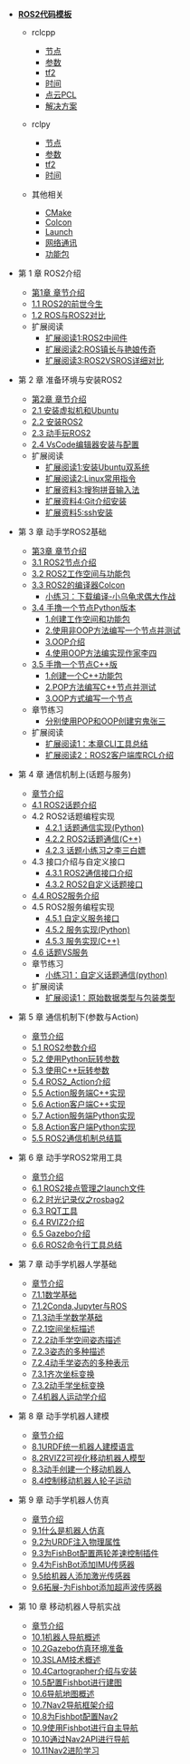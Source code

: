 - [**ROS2代码模板**](codebook/README.md)
  - rclcpp
    -  [节点](codebook/rclcpp/nodes.md) 
    -  [参数](codebook/rclcpp/parameters.md) 
    -  [tf2](codebook/rclcpp/tf2.md) 
    -  [时间](codebook/rclcpp/time.md) 
    -  [点云PCL](codebook/rclcpp/pcl.md) 
    -  [解决方案](codebook/rclcpp/workarounds.md) 

  - rclpy
    -  [节点](codebook/rclpy/nodes.md) 
    -  [参数](codebook/rclpy/parameters.md) 
    -  [tf2](codebook/rclpy/tf2.md) 
    -  [时间](codebook/rclpy/time.md) 

  - 其他相关
    -  [CMake](codebook/pages/cmake.md) 
    -  [Colcon](codebook/pages/colcon.md) 
    -  [Launch](codebook/pages/launch.md) 
    -  [网络通讯](codebook/pages/networking.md) 
    -  [功能包](codebook/pages/packages.md) 

- 第 1 章 ROS2介绍
  - [第1章 章节介绍](chapt1/章节介绍.md)
  - [1.1 ROS2的前世今生](chapt1/1.1ROS2的前世今生.md) 
  - [1.2 ROS与ROS2对比](chapt1/1.2ROS与ROS2对比.md) 
  - 扩展阅读
    - [扩展阅读1:ROS2中间件](chapt1/扩展阅读1-ROS2中间件.md) 
    - [扩展阅读2:ROS镇长与艳娘传奇](chapt1/扩展阅读2-ROS镇长与艳娘传奇.md) 
    - [扩展阅读3:ROS2VSROS详细对比](chapt1/扩展阅读3-ROS2VSROS详细对比.md) 
- 第 2 章 准备环境与安装ROS2 
  - [第2章 章节介绍](chapt2/章节介绍.md) 
  - [2.1 安装虚拟机和Ubuntu](chapt2/2.1系统安装_虚拟机版本.md)  
  - [2.2 安装ROS2](chapt2/2.3ROS2的安装.md) 
  - [2.3 动手玩ROS2](chapt2/2.4动手玩ROS2.md)  
  - [2.4 VsCode编辑器安装与配置](chapt2/2.5VsCode编译器安装与配置.md) 
  - 扩展阅读
    -  [扩展阅读1:安装Ubuntu双系统](chapt2/扩展阅读1-安装Ubuntu双系统.md) 
    -  [扩展阅读2:Linux常用指令](chapt2/扩展阅读2-Linux常用指令.md) 
    -  [扩展资料3:搜狗拼音输入法](chapt2/扩展资料3-搜狗拼音输入法.md) 
    -  [扩展资料4:Git介绍安装](chapt2/扩展资料4-Git介绍安装.md) 
    -  [扩展资料5:ssh安装](chapt2/扩展资料5-ssh安装.md) 
- 第 3 章 动手学ROS2基础
  - [第3章 章节介绍](chapt3/章节介绍.md) 
  - [3.1 ROS2节点介绍](chapt3/3.1ROS2节点介绍.md)
  - [3.2 ROS2工作空间与功能包](chapt3/3.2ROS2工作空间介绍.md)
  - [3.3 ROS2的编译器Colcon](chapt3/3.3ROS2的编译器Colcon.md)
    - [小练习：下载编译-小乌龟求偶大作战](chapt3/3.4小游戏_小乌龟求偶大作战.md) 
  - [3.4 手撸一个节点Python版本](chapt3/3.5手撸一个节点Python版本.md) 
    -  [1.创建工作空间和功能包](chapt3/3.5.1创建工作空间和功能包.md) 
    -  [2.使用非OOP方法编写一个节点并测试](chapt3/3.5.2使用非OOP方法编写一个节点并测试.md) 
    -  [3.OOP介绍](chapt3/3.5.3OOP介绍.md) 
    -  [4.使用OOP方法编实现作家李四](chapt3/3.5.4使用OOP方法编实现作家李四.md) 
  - [3.5 手撸一个节点C++版](chapt3/3.6手撸一个节点C++版.md) 
    - [1.创建一个C++功能包](chapt3/3.6.1创建一个C++功能包.md) 
    - [2.POP方法编写C++节点并测试](chapt3/3.6.2POP方法编写C++节点并测试.md) 
    - [3.OOP方式编写一个节点](chapt3/3.6.3OOP方式编写一个节点.md) 
  - 章节练习
    -  [分别使用POP和OOP创建穷鬼张三](chapt3/分别使用POP和OOP创建穷鬼张三.md) 
  - 扩展阅读
    -  [扩展阅读1：本章CLI工具总结](chapt3/3.7扩展阅读.md)  
    -  [扩展阅读2：ROS2客户端库RCL介绍](chapt3/扩展阅读2：ROS2客户端库RCL介绍.md) 
- 第 4 章 通信机制上(话题与服务)
  - [章节介绍](chapt4/章节介绍.md) 
  - [4.1 ROS2话题介绍](chapt4/4.1ROS2话题介绍.md) 
  - 4.2 ROS2话题编程实现
    - [4.2.1 话题通信实现(Python)](chapt4/4.2话题通信实现(Python).md) 
    - [4.2.2 ROS2话题通信(C++)](chapt4/4.3ROS2话题通信(C++).md) 
    - [4.2.3 话题小练习之李三白嫖](chapt4/4.4话题小练习-李三白嫖.md) 
  - 4.3 接口介绍与自定义接口
    - [4.3.1 ROS2通信接口介绍](chapt4/4.5ROS2通信接口介绍.md) 
    - [4.3.2 ROS2自定义话题接口](chapt4/4.6ROS2自定义话题接口.md) 
  - [4.4 ROS2服务介绍](chapt4/4.7ROS2服务介绍.md) 
  - 4.5 ROS2服务编程实现
    - [4.5.1 自定义服务接口](chapt4/4.8自定义服务接口.md) 
    - [4.5.2 服务实现(Python)](chapt4/4.9服务实现(Python).md) 
    - [4.5.3 服务实现(C++)](chapt4/4.10服务实现(C++).md) 
  - [4.6 话题VS服务](chapt4/4.12话题VS服务.md) 
  - 章节练习
    - [小练习1：自定义话题通信(python)](chapt4/4.11自定义话题通信(python).md) 
  - 扩展阅读
    - [扩展阅读1：原始数据类型与包装类型](chapt4/4.13扩展阅读原始数据类型与包装类型.md) 
- 第 5 章 通信机制下(参数与Action)
  -  [章节介绍](chapt5/章节介绍.md)  
  -  [5.1 ROS2参数介绍](chapt5/5.1ROS2参数介绍.md) 
  -  [5.2 使用Python玩转参数](chapt5/5.2使用Python玩转参数.md) 
  -  [5.3 使用C++玩转参数](chapt5/5.3使用C++玩转参数.md) 
  -  [5.4 ROS2_Action介绍](chapt5/5.4ROS2_Action介绍.md) 
    -  [5.5 Action服务端C++实现](chapt5/5.5Action服务端C++实现.md) 
    -  [5.6 Action客户端C++实现](chapt5/5.6Action客户端C++实现.md) 
    -  [5.7 Action服务端Python实现](chapt5/5.7Action服务端Python实现.md) 
    -  [5.8 Action客户端Python实现](chapt5/5.8Action客户端Python实现.md) 
  -  [5.5 ROS2通信机制总结篇](chapt5/5.9ROS2通信机制大总结.md) 
- 第 6 章 动手学ROS2常用工具
  -  [章节介绍](chapt6/章节介绍.md) 
  -  [6.1 ROS2接点管理之launch文件](chapt6/6.1ROS2接点管理之launch文件.md) 
  -  [6.2 时光记录仪之rosbag2](chapt6/6.2时光记录仪之rosbag2.md) 
  -  [6.3 RQT工具](chapt6/6.3RQT工具.md) 
  -  [6.4 RVIZ2介绍](chapt6/6.4RVIZ2.md) 
  -  [6.5 Gazebo介绍](chapt6/6.5Gazebo介绍.md) 
  -  [6.6 ROS2命令行工具总结](chapt6/6.6ROS2命令行工具.md) 
- 第 7 章 动手学机器人学基础
  -  [章节介绍](chapt7/章节介绍.md) 
  -  [7.1.1数学基础](chapt7/7.1.1数学基础.md)
  -  [7.1.2Conda,Jupyter与ROS](chapt7/7.1.2Conda,Jupyter与ROS2.md)
  -  [7.1.3动手学数学基础](chapt7/7.1.3动手学数学基础.md)
  -  [7.2.1空间坐标描述](chapt7/7.2.1空间坐标描述.md)
  -  [7.2.2动手学空间姿态描述](chapt7/7.2.2动手学空间姿态描述.md)
  -  [7.2.3姿态的多种描述](chapt7/7.2.3姿态的多种表示.md)
  -  [7.2.4动手学姿态的多种表示](chapt7/7.2.4动手学姿态的多种表示.md)
  -  [7.3.1齐次坐标变换](chapt7/7.3.1齐次坐标变换.md)
  -   [7.3.2动手学坐标变换](chapt7/7.3.2动手学坐标变换.md) 
  -   [7.4机器人运动学介绍](chapt7/7.4机器人运动学介绍.md)
- 第 8 章 动手学机器人建模
  - [章节介绍](chapt8/章节介绍.md) 
  - [8.1URDF统一机器人建模语言](chapt8/8.1URDF统一机器人建模语言.md)
  - [8.2RVIZ2可视化移动机器人模型](chapt8/8.2RVIZ2可视化移动机器人模型.md) 
  - [8.3动手创建一个移动机器人](chapt8/8.3动手创建一个移动机器人.md) 
  - [8.4控制移动机器人轮子运动](chapt8/8.4控制移动机器人轮子运动.md) 


- 第 9 章 动手学机器人仿真
  -  [章节介绍](chapt9/章节介绍.md)  
  -  [9.1什么是机器人仿真](chapt9/9.1什么是机器人仿真.md) 
  -  [9.2为URDF注入物理属性](chapt9/9.2为URDF注入物理属性.md) 
  -  [9.3为FishBot配置两轮差速控制插件](chapt9/9.3为FishBot配置两轮差速控制插件.md) 
  -  [9.4为FishBot添加IMU传感器](chapt9/9.4为FishBot添加IMU传感器.md) 
  -  [9.5给机器人添加激光传感器](chapt9/9.5给机器人添加激光传感器.md) 
  -   [9.6拓展-为Fishbot添加超声波传感器](chapt9/9.6拓展-为Fishbot添加超声波传感器.md) 
  
- 第 10 章 移动机器人导航实战
  -  [章节介绍](chapt10/章节介绍.md) 
  -  [10.1机器人导航概述](chapt10/10.1机器人导航概述.md)
  -  [10.2Gazebo仿真环境准备](chapt10/10.2Gazebo仿真环境准备.md)
  -  [10.3SLAM技术概述](chapt10/10.3SLAM技术概述.md)
  -  [10.4Cartographer介绍与安装](chapt10/10.4Cartographer介绍与安装.md)
  -  [10.5配置Fishbot进行建图](chapt10/10.5配置Fishbot进行建图.md)
  -  [10.6导航地图概述](chapt10/10.6导航地图概述.md)
  -  [10.7Nav2导航框架介绍](chapt10/10.7Nav2导航框架介绍.md)
  -  [10.8为Fishbot配置Nav2](chapt10/10.8为Fishbot配置Nav2.md)
  -  [10.9使用Fishbot进行自主导航](chapt10/10.9使用Fishbot进行自主导航.md)
  -  [10.10通过Nav2API进行导航](chapt10/10.10通过Nav2API进行导航)
  -  [10.11Nav2进阶学习](chapt10/10.11Nav2进阶学习.md)
